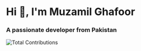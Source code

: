 <h1 align="left">Hi 👋, I'm Muzamil Ghafoor</h1>
<h3 align="left">A passionate developer from Pakistan</h3>

<p align="left">
<img src="https://contrib.rocks/image?repo=muzzammil763/muzzammil763&max=999&width=900&height=150" alt="Total Contributions"/>
</p>
